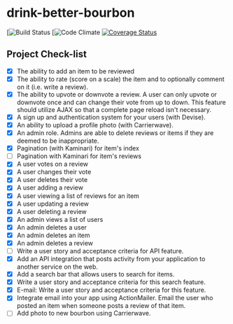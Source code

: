 # drink-better-bourbon

[![Build Status](https://codeship.com/projects/74ae7e50-952c-0133-86ce-4a53072d6648/status?branch=master)
[![Code Climate](https://codeclimate.com/github/rakkofat/drink-better-bourbon.png)
[![Coverage Status](https://coveralls.io/repos/rakkofat/drink-better-bourbon/badge.svg?branch=master&service=github)](https://coveralls.io/github/rakkofat/drink-better-bourbon?branch=master)

## Project Check-list
* [X] The ability to add an item to be reviewed
* [X] The ability to rate (score on a scale) the item and to optionally comment on it (i.e. write a review).
* [X] The ability to upvote or downvote a review. A user can only upvote or downvote once and can change their vote from up to down. This feature should utilize AJAX so that a complete page reload isn't necessary.
* [X] A sign up and authentication system for your users (with Devise).
* [X] An ability to upload a profile photo (with Carrierwave).
* [X] An admin role. Admins are able to delete reviews or items if they are deemed to be inappropriate.
* [X] Pagination (with Kaminari) for item's index
* [ ] Pagination with Kaminari for item's reviews
* [X] A user votes on a review
* [X] A user changes their vote
* [X] A user deletes their vote
* [X] A user adding a review
* [X] A user viewing a list of reviews for an item
* [X] A user updating a review
* [X] A user deleting a review
* [X] An admin views a list of users
* [X] An admin deletes a user
* [X] An admin deletes an item
* [X] An admin deletes a review
* [ ] Write a user story and acceptance criteria for API feature.
* [X] Add an API integration that posts activity from your application to another service on the web.
* [X] Add a search bar that allows users to search for items.
* [X] Write a user story and acceptance criteria for this search feature.
* [X] E-mail: Write a user story and acceptance criteria for this feature.
* [X] Integrate email into your app using ActionMailer. Email the user who posted an item when someone posts a review of that item.
* [ ] Add photo to new bourbon using Carrierwave.
